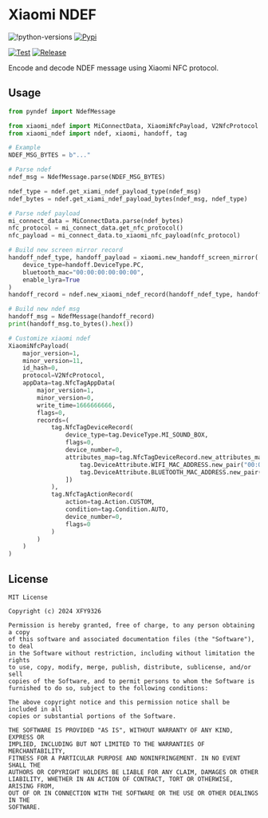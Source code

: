 # Xiaomi NDEF

![!python-versions](https://img.shields.io/badge/Python-3.10-blue)
[![Pypi](https://img.shields.io/pypi/v/xiaomi_ndef?color=orange)](https://pypi.org/project/xiaomi_ndef/)

[![Test](https://github.com/XFY9326/XiaomiNDEF/actions/workflows/test.yml/badge.svg)](https://github.com/XFY9326/XiaomiNDEF/actions/workflows/test.yml)
[![Release](https://github.com/XFY9326/XiaomiNDEF/actions/workflows/release.yml/badge.svg)](https://github.com/XFY9326/XiaomiNDEF/actions/workflows/release.yml)

Encode and decode NDEF message using Xiaomi NFC protocol.

## Usage

```python
from pyndef import NdefMessage

from xiaomi_ndef import MiConnectData, XiaomiNfcPayload, V2NfcProtocol
from xiaomi_ndef import ndef, xiaomi, handoff, tag

# Example
NDEF_MSG_BYTES = b"..."

# Parse ndef
ndef_msg = NdefMessage.parse(NDEF_MSG_BYTES)

ndef_type = ndef.get_xiami_ndef_payload_type(ndef_msg)
ndef_bytes = ndef.get_xiami_ndef_payload_bytes(ndef_msg, ndef_type)

# Parse ndef payload
mi_connect_data = MiConnectData.parse(ndef_bytes)
nfc_protocol = mi_connect_data.get_nfc_protocol()
nfc_payload = mi_connect_data.to_xiaomi_nfc_payload(nfc_protocol)

# Build new screen mirror record
handoff_ndef_type, handoff_payload = xiaomi.new_handoff_screen_mirror(
    device_type=handoff.DeviceType.PC,
    bluetooth_mac="00:00:00:00:00:00",
    enable_lyra=True
)
handoff_record = ndef.new_xiaomi_ndef_record(handoff_ndef_type, handoff_payload)

# Build new ndef msg
handoff_msg = NdefMessage(handoff_record)
print(handoff_msg.to_bytes().hex())

# Customize xiaomi ndef
XiaomiNfcPayload(
    major_version=1,
    minor_version=11,
    id_hash=0,
    protocol=V2NfcProtocol,
    appData=tag.NfcTagAppData(
        major_version=1,
        minor_version=0,
        write_time=1666666666,
        flags=0,
        records=(
            tag.NfcTagDeviceRecord(
                device_type=tag.DeviceType.MI_SOUND_BOX,
                flags=0,
                device_number=0,
                attributes_map=tag.NfcTagDeviceRecord.new_attributes_map([
                    tag.DeviceAttribute.WIFI_MAC_ADDRESS.new_pair("00:00:00:00:00:00"),
                    tag.DeviceAttribute.BLUETOOTH_MAC_ADDRESS.new_pair("00:00:00:00:00:01")
                ])
            ),
            tag.NfcTagActionRecord(
                action=tag.Action.CUSTOM,
                condition=tag.Condition.AUTO,
                device_number=0,
                flags=0
            )
        )
    )
)
```

## License

```text
MIT License

Copyright (c) 2024 XFY9326

Permission is hereby granted, free of charge, to any person obtaining a copy
of this software and associated documentation files (the "Software"), to deal
in the Software without restriction, including without limitation the rights
to use, copy, modify, merge, publish, distribute, sublicense, and/or sell
copies of the Software, and to permit persons to whom the Software is
furnished to do so, subject to the following conditions:

The above copyright notice and this permission notice shall be included in all
copies or substantial portions of the Software.

THE SOFTWARE IS PROVIDED "AS IS", WITHOUT WARRANTY OF ANY KIND, EXPRESS OR
IMPLIED, INCLUDING BUT NOT LIMITED TO THE WARRANTIES OF MERCHANTABILITY,
FITNESS FOR A PARTICULAR PURPOSE AND NONINFRINGEMENT. IN NO EVENT SHALL THE
AUTHORS OR COPYRIGHT HOLDERS BE LIABLE FOR ANY CLAIM, DAMAGES OR OTHER
LIABILITY, WHETHER IN AN ACTION OF CONTRACT, TORT OR OTHERWISE, ARISING FROM,
OUT OF OR IN CONNECTION WITH THE SOFTWARE OR THE USE OR OTHER DEALINGS IN THE
SOFTWARE.
```
